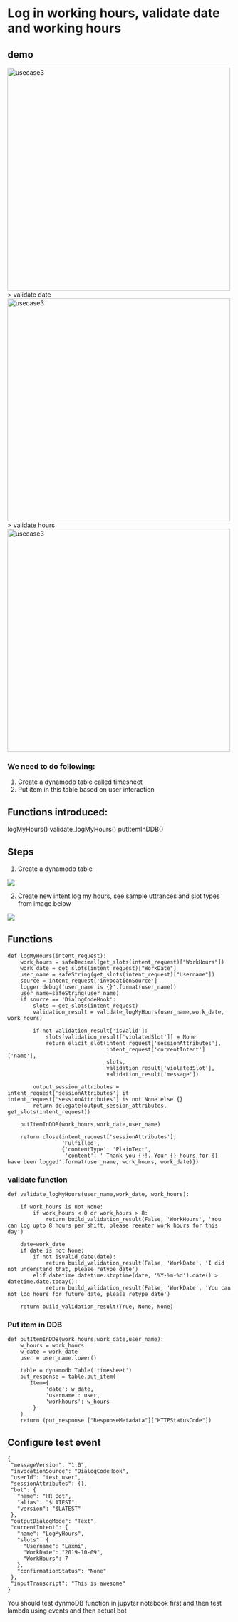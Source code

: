 # Log in working hours, validate date and working hours

## demo
<img src="images/usecase3/usecase3.png" alt="usecase3" width="500">
> validate date
<img src="images/usecase3/usecase3dateval.png" alt="usecase3" width="500">
> validate hours
<img src="images/usecase3/usercase3hoursval.png" alt="usecase3" width="500">

### We need to do following:
1.	Create a dynamodb table called timesheet
2.	Put item in this table based on user interaction

## Functions introduced:
logMyHours()
validate_logMyHours()
putItemInDDB()

## Steps
1. Create a dynamodb table
<img src="images/usecase3/1.png">

2. Create new intent log my hours, see sample uttrances and slot types from image below
<img src="images/usecase3/2.png">

## Functions
```
def logMyHours(intent_request):
    work_hours = safeDecimal(get_slots(intent_request)["WorkHours"])
    work_date = get_slots(intent_request)["WorkDate"]
    user_name = safeString(get_slots(intent_request)["Username"])
    source = intent_request['invocationSource']
    logger.debug('user_name is {}'.format(user_name))
    user_name=safeString(user_name)
    if source == 'DialogCodeHook':
        slots = get_slots(intent_request)
        validation_result = validate_logMyHours(user_name,work_date, work_hours)
        
        if not validation_result['isValid']:
            slots[validation_result['violatedSlot']] = None
            return elicit_slot(intent_request['sessionAttributes'],
                               intent_request['currentIntent']['name'],
                               slots,
                               validation_result['violatedSlot'],
                               validation_result['message'])
        
        output_session_attributes = intent_request['sessionAttributes'] if intent_request['sessionAttributes'] is not None else {}
        return delegate(output_session_attributes, get_slots(intent_request))                   

    putItemInDDB(work_hours,work_date,user_name)
    
    return close(intent_request['sessionAttributes'],
                 'Fulfilled',
                 {'contentType': 'PlainText',
                  'content': ' Thank you {}!. Your {} hours for {} have been logged'.format(user_name, work_hours, work_date)})
```
### validate function
```
def validate_logMyHours(user_name,work_date, work_hours):
    
    if work_hours is not None:
        if work_hours < 0 or work_hours > 8:
            return build_validation_result(False, 'WorkHours', 'You can log upto 8 hours per shift, please reenter work hours for this day')
    
    date=work_date  
    if date is not None:
        if not isvalid_date(date):
            return build_validation_result(False, 'WorkDate', 'I did not understand that, please retype date')
        elif datetime.datetime.strptime(date, '%Y-%m-%d').date() > datetime.date.today():
            return build_validation_result(False, 'WorkDate', 'You can not log hours for future date, please retype date')

    return build_validation_result(True, None, None)
```

### Put item in DDB

```
def putItemInDDB(work_hours,work_date,user_name):
    w_hours = work_hours
    w_date = work_date
    user = user_name.lower()
    
    table = dynamodb.Table('timesheet')
    put_response = table.put_item(
       Item={
            'date': w_date,
            'username': user,
            'workhours': w_hours
        }
    )
    return (put_response ["ResponseMetadata"]["HTTPStatusCode"])
```

 ## Configure test event
 ```
 {
  "messageVersion": "1.0",
  "invocationSource": "DialogCodeHook",
  "userId": "test_user",
  "sessionAttributes": {},
  "bot": {
    "name": "HR_Bot",
    "alias": "$LATEST",
    "version": "$LATEST"
  },
  "outputDialogMode": "Text",
  "currentIntent": {
    "name": "LogMyHours",
    "slots": {
      "Username": "Laxmi",
      "WorkDate": "2019-10-09",
      "WorkHours": 7
    },
    "confirmationStatus": "None"
  },
  "inputTranscript": "This is awesome"
}
 ```

 You should test dynmoDB function in jupyter notebook first and then test lambda using events and then actual bot

